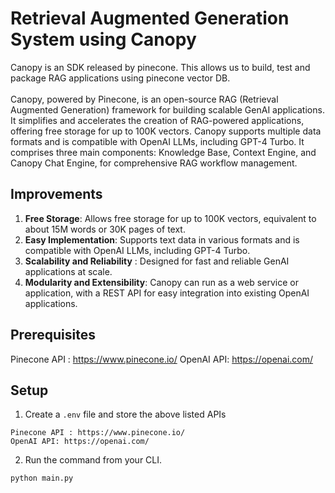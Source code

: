 # Retrieval Augmented Generation System using Canopy

Canopy is an SDK released by pinecone. This allows us to build, test and package RAG applications using pinecone vector DB.<br>
<br>
Canopy, powered by Pinecone, is an open-source RAG (Retrieval Augmented Generation) framework for building scalable GenAI applications. It simplifies and accelerates the creation of RAG-powered applications, offering free storage for up to 100K vectors. Canopy supports multiple data formats and is compatible with OpenAI LLMs, including GPT-4 Turbo. It comprises three main components: Knowledge Base, Context Engine, and Canopy Chat Engine, for comprehensive RAG workflow management. 

## Improvements
1. **Free Storage**: Allows free storage for up to 100K vectors, equivalent to about 15M words or 30K pages of text.
2. **Easy Implementation**: Supports text data in various formats and is compatible with OpenAI LLMs, including GPT-4 Turbo.
3. **Scalability and Reliability** : Designed for fast and reliable GenAI applications at scale.
4. **Modularity and Extensibility**: Canopy can run as a web service or application, with a REST API for easy integration into existing OpenAI applications.
 

## Prerequisites
Pinecone API : https://www.pinecone.io/
OpenAI API: https://openai.com/

## Setup
1. Create a `.env` file and store the above listed APIs
```
Pinecone API : https://www.pinecone.io/
OpenAI API: https://openai.com/

```
2. Run the command from your CLI.
```
python main.py
```